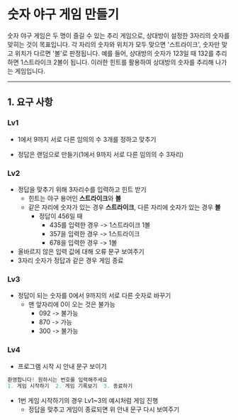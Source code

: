 # 숫자 야구 게임 만들기

숫자 야구 게임은 두 명이 즐길 수 있는 추리 게임으로, 상대방이 설정한 3자리의 숫자를 맞히는 것이 목표입니다. 각 자리의 숫자와 위치가 모두 맞으면 '스트라이크', 숫자만 맞고 위치가 다르면 '볼'로 판정됩니다. 예를 들어, 상대방의 숫자가 123일 때 132를 추리하면 1스트라이크 2볼이 됩니다. 이러한 힌트를 활용하여 상대방의 숫자를 추리해 나가는 게임입니다.

---

## 1. 요구 사항


### Lv1
+  1에서 9까지 서로 다른 임의의 수 3개를 정하고 맞추기

+  정답은 랜덤으로 만들기(1에서 9까지 서로 다른 임의의 수 3자리)

### Lv2
+  정답을 맞추기 위해 3자리수를 입력하고 힌트 받기
   +  힌트는 야구 용어인 **스트라이크**와 **볼**
   +  같은 자리에 숫자가 있는 경우 **스트라이크**, 다른 자리에 숫자가 있는 경우 **볼**
        +  정답이 456일 때
           +  435를 입력한 경우 -> 1스트라이크 1볼
           +  357을 입력한 경우 -> 1스트라이크
           +  678을 입력한 경우 -> 1볼
+  올바르지 않은 입력 값에 대해 오류 문구 보여주기
+  3자리 숫자가 정답과 같은 경우 게임 종료

### Lv3
+  정답이 되는 숫자를 0에서 9까지의 서로 다른 숫자로 바꾸기
   +  맨 앞자리에 0이 오는 것은 불가능
      +  092 -> 불가능
      +  870 -> 가능
      +  300 -> 불가능

### Lv4
+  프로그램 시작 시 안내 문구 보이기
```swift
환영합니다! 원하시는 번호를 입력해주세요
1. 게임 시작하기  2. 게임 기록보기  3. 종료하기
```
+  1번 게임 시작하기의 경우 Lv1~3의 예시처럼 게임 진행
   +  정답을 맞추고 게임이 종료되면 위 안내 문구 다시 보여주기
